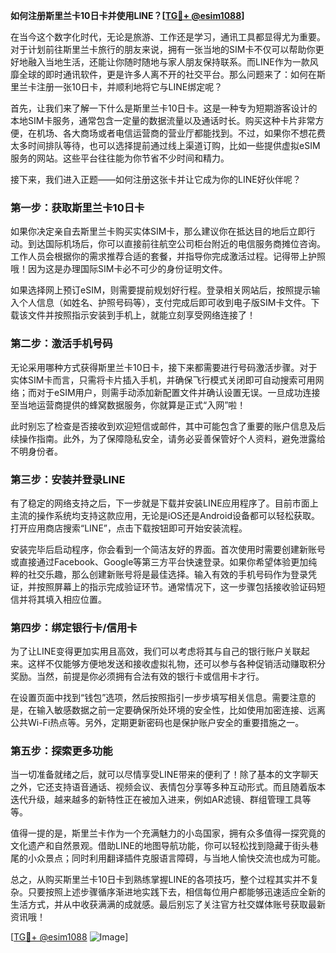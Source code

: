 **如何注册斯里兰卡10日卡并使用LINE？[[TG💪+ @esim1088](https://t.me/s/esim1088)]**

在当今这个数字化时代，无论是旅游、工作还是学习，通讯工具都显得尤为重要。对于计划前往斯里兰卡旅行的朋友来说，拥有一张当地的SIM卡不仅可以帮助你更好地融入当地生活，还能让你随时随地与家人朋友保持联系。而LINE作为一款风靡全球的即时通讯软件，更是许多人离不开的社交平台。那么问题来了：如何在斯里兰卡注册一张10日卡，并顺利地将它与LINE绑定呢？

首先，让我们来了解一下什么是斯里兰卡10日卡。这是一种专为短期游客设计的本地SIM卡服务，通常包含一定量的数据流量以及通话时长。购买这种卡片非常方便，在机场、各大商场或者电信运营商的营业厅都能找到。不过，如果你不想花费太多时间排队等待，也可以选择提前通过线上渠道订购，比如一些提供虚拟eSIM服务的网站。这些平台往往能为你节省不少时间和精力。

接下来，我们进入正题——如何注册这张卡并让它成为你的LINE好伙伴呢？

### 第一步：获取斯里兰卡10日卡

如果你决定亲自去斯里兰卡购买实体SIM卡，那么建议你在抵达目的地后立即行动。到达国际机场后，你可以直接前往航空公司柜台附近的电信服务商摊位咨询。工作人员会根据你的需求推荐合适的套餐，并指导你完成激活过程。记得带上护照哦！因为这是办理国际SIM卡必不可少的身份证明文件。

如果选择网上预订eSIM，则需要提前规划好行程。登录相关网站后，按照提示输入个人信息（如姓名、护照号码等），支付完成后即可收到电子版SIM卡文件。下载该文件并按照指示安装到手机上，就能立刻享受网络连接了！

### 第二步：激活手机号码

无论采用哪种方式获得斯里兰卡10日卡，接下来都需要进行号码激活步骤。对于实体SIM卡而言，只需将卡片插入手机，并确保飞行模式关闭即可自动搜索可用网络；而对于eSIM用户，则需手动添加新配置文件并确认设置无误。一旦成功连接至当地运营商提供的蜂窝数据服务，你就算是正式“入网”啦！

此时别忘了检查是否接收到欢迎短信或邮件，其中可能包含了重要的账户信息及后续操作指南。此外，为了保障隐私安全，请务必妥善保管好个人资料，避免泄露给不明身份者。

### 第三步：安装并登录LINE

有了稳定的网络支持之后，下一步就是下载并安装LINE应用程序了。目前市面上主流的操作系统均支持这款应用，无论是iOS还是Android设备都可以轻松获取。打开应用商店搜索“LINE”，点击下载按钮即可开始安装流程。

安装完毕后启动程序，你会看到一个简洁友好的界面。首次使用时需要创建新账号或直接通过Facebook、Google等第三方平台快速登录。如果你希望体验更加纯粹的社交乐趣，那么创建新账号将是最佳选择。输入有效的手机号码作为登录凭证，并按照屏幕上的指示完成验证环节。通常情况下，这一步骤包括接收验证码短信并将其填入相应位置。

### 第四步：绑定银行卡/信用卡

为了让LINE变得更加实用且高效，我们可以考虑将其与自己的银行账户关联起来。这样不仅能够方便地发送和接收虚拟礼物，还可以参与各种促销活动赚取积分奖励。当然，前提是你必须拥有合法有效的银行卡或信用卡才行。

在设置页面中找到“钱包”选项，然后按照指引一步步填写相关信息。需要注意的是，在输入敏感数据之前一定要确保所处环境的安全性，比如使用加密连接、远离公共Wi-Fi热点等。另外，定期更新密码也是保护账户安全的重要措施之一。

### 第五步：探索更多功能

当一切准备就绪之后，就可以尽情享受LINE带来的便利了！除了基本的文字聊天之外，它还支持语音通话、视频会议、表情包分享等多种互动形式。而且随着版本迭代升级，越来越多的新特性正在被加入进来，例如AR滤镜、群组管理工具等等。

值得一提的是，斯里兰卡作为一个充满魅力的小岛国家，拥有众多值得一探究竟的文化遗产和自然景观。借助LINE的地图导航功能，你可以轻松找到隐藏于街头巷尾的小众景点；同时利用翻译插件克服语言障碍，与当地人愉快交流也成为可能。

总之，从购买斯里兰卡10日卡到熟练掌握LINE的各项技巧，整个过程其实并不复杂。只要按照上述步骤循序渐进地实践下去，相信每位用户都能够迅速适应全新的生活方式，并从中收获满满的成就感。最后别忘了关注官方社交媒体账号获取最新资讯哦！

[[TG💪+ @esim1088](https://t.me/s/esim1088) ![Image](https://i.postimg.cc/4NQfJmqS/Snipaste-2025-05-13-00-14-12.png)]